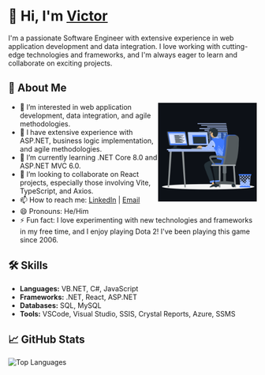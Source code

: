 # 👋 Hi, I'm [Victor](https://vzapata007.github.io/) 

I'm a passionate Software Engineer with extensive experience in web application development and data integration. I love working with cutting-edge technologies and frameworks, and I'm always eager to learn and collaborate on exciting projects.

## 🚀 About Me

<p>
  <img align="right" src="https://github.com/vzapata007/vzapata007/blob/master/animation_500_kxa883sd.gif" style="width: 200px; height: 200px;" />
</p>

- 👀 I’m interested in web application development, data integration, and agile methodologies.
- 💼 I have extensive experience with ASP.NET, business logic implementation, and agile methodologies.
- 🌱 I’m currently learning .NET Core 8.0 and ASP.NET MVC 6.0.
- 💞️ I’m looking to collaborate on React projects, especially those involving Vite, TypeScript, and Axios.
- 📫 How to reach me: [LinkedIn](https://www.linkedin.com/in/vzapata1985/) | [Email](mailto:victor.zapata@msn.com)
- 😄 Pronouns: He/Him
- ⚡ Fun fact: I love experimenting with new technologies and frameworks in my free time, and I enjoy playing Dota 2! I've been playing this game since 2006.

## 🛠️ Skills

- **Languages:** VB.NET, C#, JavaScript
- **Frameworks:** .NET, React, ASP.NET
- **Databases:** SQL, MySQL
- **Tools:** VSCode, Visual Studio, SSIS, Crystal Reports, Azure, SSMS

## 📈 GitHub Stats

![Top Languages](https://github-readme-stats.vercel.app/api/top-langs/?username=vzapata007&layout=compact&theme=radical)


<!---
vzapata007/vzapata007 is a ✨ special ✨ repository because its `README.md` (this file) appears on your GitHub profile.
You can click the Preview link to take a look at your changes.
--->
